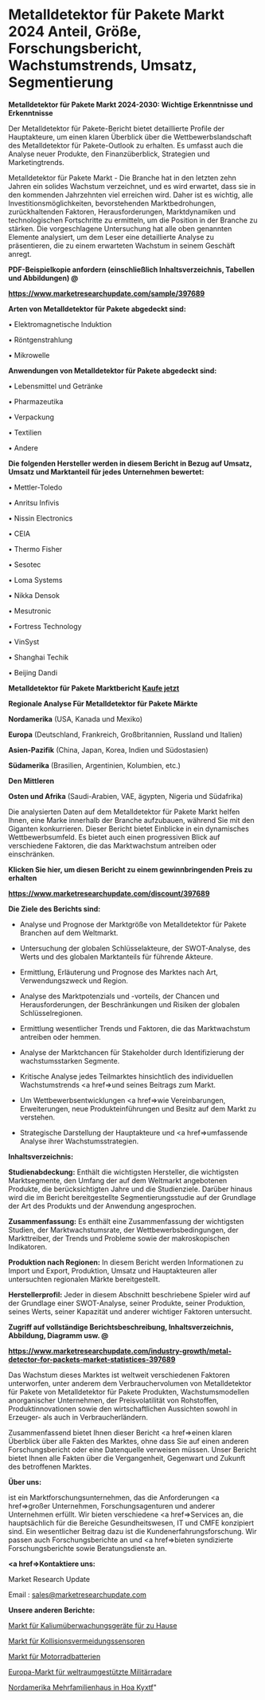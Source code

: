 # Metalldetektor für Pakete Markt 2024 Anteil, Größe, Forschungsbericht, Wachstumstrends, Umsatz, Segmentierung

<strong>Metalldetektor für Pakete Markt 2024-2030: Wichtige Erkenntnisse und Erkenntnisse</strong>

Der Metalldetektor für Pakete-Bericht bietet detaillierte Profile der Hauptakteure, um einen klaren Überblick über die Wettbewerbslandschaft des Metalldetektor für Pakete-Outlook zu erhalten. Es umfasst auch die Analyse neuer Produkte, den Finanzüberblick, Strategien und Marketingtrends.

Metalldetektor für Pakete Markt - Die Branche hat in den letzten zehn Jahren ein solides Wachstum verzeichnet, und es wird erwartet, dass sie in den kommenden Jahrzehnten viel erreichen wird. Daher ist es wichtig, alle Investitionsmöglichkeiten, bevorstehenden Marktbedrohungen, zurückhaltenden Faktoren, Herausforderungen, Marktdynamiken und technologischen Fortschritte zu ermitteln, um die Position in der Branche zu stärken. Die vorgeschlagene Untersuchung hat alle oben genannten Elemente analysiert, um dem Leser eine detaillierte Analyse zu präsentieren, die zu einem erwarteten Wachstum in seinem Geschäft anregt.



<strong><b>PDF-Beispielkopie anfordern (einschließlich Inhaltsverzeichnis, Tabellen und Abbildungen) @ </b></strong>

<strong><a href=https://www.marketresearchupdate.com/sample/397689>

<strong>https://www.marketresearchupdate.com/sample/397689</u></a></strong></strong>



<strong>Arten von Metalldetektor für Pakete abgedeckt sind:</strong>

• Elektromagnetische Induktion

• Röntgenstrahlung

• Mikrowelle



<strong>Anwendungen von Metalldetektor für Pakete abgedeckt sind:</strong>

• Lebensmittel und Getränke

• Pharmazeutika

• Verpackung

• Textilien

• Andere



<strong>Die folgenden Hersteller werden in diesem Bericht in Bezug auf Umsatz, Umsatz und Marktanteil für jedes Unternehmen bewertet:</strong>

• Mettler-Toledo

• Anritsu Infivis

• Nissin Electronics

• CEIA

• Thermo Fisher

• Sesotec

• Loma Systems

• Nikka Densok

• Mesutronic

• Fortress Technology

• VinSyst

• Shanghai Techik

• Beijing Dandi



<strong>Metalldetektor für Pakete Marktbericht <a href=https://www.marketresearchupdate.com/buynow/397689>Kaufe jetzt</a></strong>



<strong>Regionale Analyse Für Metalldetektor für Pakete Märkte</strong>



<strong>Nordamerika</strong> (USA, Kanada und Mexiko)



<strong>Europa</strong> (Deutschland, Frankreich, Großbritannien, Russland und Italien)



<strong>Asien-Pazifik</strong> (China, Japan, Korea, Indien und Südostasien)



<strong>Südamerika</strong> (Brasilien, Argentinien, Kolumbien, etc.)



<strong>Den Mittleren</strong> 

<strong>Osten und Afrika</strong> (Saudi-Arabien, VAE, ägypten, Nigeria und Südafrika)

Die analysierten Daten auf dem Metalldetektor für Pakete Markt helfen Ihnen, eine Marke innerhalb der Branche aufzubauen, während Sie mit den Giganten konkurrieren. Dieser Bericht bietet Einblicke in ein dynamisches Wettbewerbsumfeld. Es bietet auch einen progressiven Blick auf verschiedene Faktoren, die das Marktwachstum antreiben oder einschränken.



<strong>Klicken Sie hier, um diesen Bericht zu einem gewinnbringenden Preis zu erhalten
</strong>

<strong><a href=https://www.marketresearchupdate.com/discount/397689>https://www.marketresearchupdate.com/discount/397689</b></u></strong></a>



<strong>Die Ziele des Berichts sind:</strong>

- Analyse und Prognose der Marktgröße von Metalldetektor für Pakete Branchen auf dem Weltmarkt.

- Untersuchung der globalen Schlüsselakteure, der SWOT-Analyse, des Werts und des globalen Marktanteils für führende Akteure.

- Ermittlung, Erläuterung und Prognose des Marktes nach Art, Verwendungszweck und Region.

- Analyse des Marktpotenzials und -vorteils, der Chancen und Herausforderungen, der Beschränkungen und Risiken der globalen Schlüsselregionen.

- Ermittlung wesentlicher Trends und Faktoren, die das Marktwachstum antreiben oder hemmen.

- Analyse der Marktchancen für Stakeholder durch Identifizierung der wachstumsstarken Segmente.

- Kritische Analyse jedes Teilmarktes hinsichtlich des individuellen Wachstumstrends <a href=>und</a> seines Beitrags zum Markt.

- Um Wettbewerbsentwicklungen <a href=>wie</a> Vereinbarungen, Erweiterungen, neue Produkteinführungen und Besitz auf dem Markt zu verstehen.

- Strategische Darstellung der Hauptakteure und <a href=>umfas</a>sende Analyse ihrer Wachstumsstrategien.



<strong>Inhaltsverzeichnis:</strong>



<strong>Studienabdeckung:</strong> Enthält die wichtigsten Hersteller, die wichtigsten Marktsegmente, den Umfang der auf dem Weltmarkt angebotenen Produkte, die berücksichtigten Jahre und die Studienziele. Darüber hinaus wird die im Bericht bereitgestellte Segmentierungsstudie auf der Grundlage der Art des Produkts und der Anwendung angesprochen.



<strong>Zusammenfassung:</strong> Es enthält eine Zusammenfassung der wichtigsten Studien, der Marktwachstumsrate, der Wettbewerbsbedingungen, der Markttreiber, der Trends und Probleme sowie der makroskopischen Indikatoren.



<strong>Produktion nach Regionen:</strong> In diesem Bericht werden Informationen zu Import und Export, Produktion, Umsatz und Hauptakteuren aller untersuchten regionalen Märkte bereitgestellt.



<strong>Herstellerprofil:</strong> Jeder in diesem Abschnitt beschriebene Spieler wird auf der Grundlage einer SWOT-Analyse, seiner Produkte, seiner Produktion, seines Werts, seiner Kapazität und anderer wichtiger Faktoren untersucht.



<strong><b>Zugriff auf vollständige Berichtsbeschreibung, Inhaltsverzeichnis, Abbildung, Diagramm usw. @ </b></strong>

<strong><a href=https://www.marketresearchupdate.com/industry-growth/metal-detector-for-packets-market-statistices-397689>https://www.marketresearchupdate.com/industry-growth/metal-detector-for-packets-market-statistices-397689</a></strong>

Das Wachstum dieses Marktes ist weltweit verschiedenen Faktoren unterworfen, unter anderem dem Verbrauchervolumen von Metalldetektor für Pakete von Metalldetektor für Pakete Produkten, Wachstumsmodellen anorganischer Unternehmen, der Preisvolatilität von Rohstoffen, Produktinnovationen sowie den wirtschaftlichen Aussichten sowohl in Erzeuger- als auch in Verbraucherländern.

Zusammenfassend bietet Ihnen dieser Bericht <a href=>einen</a> klaren Überblick über alle Fakten des Marktes, ohne dass Sie auf einen anderen Forschungsbericht oder eine Datenquelle verweisen müssen. Unser Bericht bietet Ihnen alle Fakten über die Vergangenheit, Gegenwart und Zukunft des betroffenen Marktes.



<strong>Über uns:</strong>

 ist ein Marktforschungsunternehmen, das die Anforderungen <a href=>großer</a> Unternehmen, Forschungsagenturen und anderer Unternehmen erfüllt. Wir bieten verschiedene <a href=>Services</a> an, die hauptsächlich für die Bereiche Gesundheitswesen, IT und CMFE konzipiert sind. Ein wesentlicher Beitrag dazu ist die Kundenerfahrungsforschung. Wir passen auch Forschungsberichte an und <a href=>bieten</a> syndizierte Forschungsberichte sowie Beratungsdienste an.



<strong><a href=>Kontaktiere uns:</a></strong>

Market Research Update

Email : sales@marketresearchupdate.com



<strong>Unsere anderen Berichte:</strong>

<a href=https://www.linkedin.com/pulse/home-potassium-monitoring-devices-market-2023>Markt für Kaliumüberwachungsgeräte für zu Hause</a>

<a href=https://www.linkedin.com/pulse/collision-avoidance-sensors-market-2023-remarking>Markt für Kollisionsvermeidungssensoren</a>

<a href=https://www.linkedin.com/pulse/motorbike-battery-market-analysis-segment-region>Markt für Motorradbatterien</a>

<a href=https://www.linkedin.com/pulse/europe-space-based-military-radar-market-report>Europa-Markt für weltraumgestützte Militärradare</a>

<a href=https://www.linkedin.com/pulse/north-america-multi-family-hoa-property-kyxtf/>Nordamerika Mehrfamilienhaus in Hoa Kyxtf</a>"
